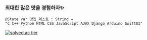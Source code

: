 ### 최대한 많은 맛을 경험하자✨
```
@State var 맛집_리스트 : String =
"C C++ Python HTML CSS JavaScript AJAX Django Arduino SwiftUI"
```
[![solved.ac tier](http://mazassumnida.wtf/api/generate_badge?boj=senitf)](https://solved.ac/senitf)
<!--
[![Anurag's GitHub stats](https://github-readme-stats.vercel.app/api?username=Senitf&show_icons=true&theme=dracula&hide=prs,issues,contribs)](https://github.com/anuraghazra/github-readme-stats)
-->
